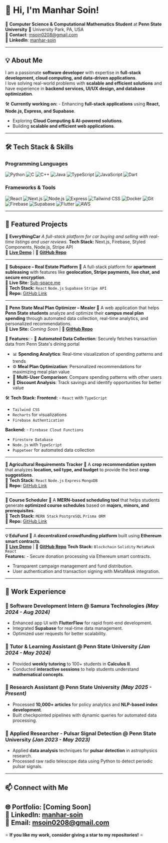 # 👋 Hi, I'm Manhar Soin!

🚀 **Computer Science & Computational Mathematics Student** at **Penn State University** 📍 University Park, PA, USA  
📧 **Contact**: [msoin0208@gmail.com](mailto:msoin0208@gmail.com)  
🔗 **LinkedIn**: [manhar-soin](https://www.linkedin.com/in/manhar-soin/)  

---

## 💡 About Me
I am a passionate **software developer** with expertise in **full-stack development, cloud computing, and data-driven applications**.  
I love solving real-world problems with **scalable and efficient solutions** and have experience in **backend services, UI/UX design, and database optimization**.  

🛠️ **Currently working on:** - Enhancing **full-stack applications** using **React, Node.js, Express, and Supabase**.  
- Exploring **Cloud Computing & AI-powered solutions**.  
- Building **scalable and efficient web applications**.  

---

## 🛠 Tech Stack & Skills

### **Programming Languages**
![Python](https://img.shields.io/badge/Python-3776AB?style=for-the-badge&logo=python&logoColor=white)
![C](https://img.shields.io/badge/C-00599C?style=for-the-badge&logo=c&logoColor=white)
![C++](https://img.shields.io/badge/C++-00599C?style=for-the-badge&logo=c%2B%2B&logoColor=white)
![Java](https://img.shields.io/badge/Java-007396?style=for-the-badge&logo=java&logoColor=white)
![TypeScript](https://img.shields.io/badge/TypeScript-007ACC?style=for-the-badge&logo=typescript&logoColor=white)
![JavaScript](https://img.shields.io/badge/JavaScript-F7DF1E?style=for-the-badge&logo=javascript&logoColor=black)
![Dart](https://img.shields.io/badge/Dart-0175C2?style=for-the-badge&logo=dart&logoColor=white)

### **Frameworks & Tools**
![React](https://img.shields.io/badge/React-20232A?style=for-the-badge&logo=react&logoColor=61DAFB)
![Next.js](https://img.shields.io/badge/Next.js-000000?style=for-the-badge&logo=nextdotjs&logoColor=white)
![Node.js](https://img.shields.io/badge/Node.js-339933?style=for-the-badge&logo=nodedotjs&logoColor=white)
![Express](https://img.shields.io/badge/Express.js-404D59?style=for-the-badge)
![Tailwind CSS](https://img.shields.io/badge/Tailwind_CSS-38B2AC?style=for-the-badge&logo=tailwind-css&logoColor=white)
![Docker](https://img.shields.io/badge/Docker-2496ED?style=for-the-badge&logo=docker&logoColor=white)
![Git](https://img.shields.io/badge/Git-F05032?style=for-the-badge&logo=git&logoColor=white)
![Firebase](https://img.shields.io/badge/Firebase-FFCA28?style=for-the-badge&logo=firebase&logoColor=black)
![Supabase](https://img.shields.io/badge/Supabase-3ECF8E?style=for-the-badge&logo=supabase&logoColor=white)
![Flutter](https://img.shields.io/badge/Flutter-02569B?style=for-the-badge&logo=flutter&logoColor=white)
![AWS](https://img.shields.io/badge/AWS-232F3E?style=for-the-badge&logo=amazon-aws&logoColor=white)

---

## 🌟 Featured Projects

🚗 **EverythingCar** *A full-stack platform for car buying and selling with real-time listings and user reviews.* **Tech Stack:** Next.js, Firebase, Styled Components, Node.js, Stripe API  
🔗 **[Live Demo](https://everythingcar.vercel.app/)** | 📂 **[GitHub Repo](https://github.com/manharsoin/EverythingCar)**

---

🏡 **Subspace – Real Estate Platform** 📌 A full-stack platform for **apartment subleasing** with features like **geolocation, Stripe payments, live chat, and secure encryption**.  
🔗 **Live Site:** [Sub-space.me](https://Sub-space.me)  
🔗 **Tech Stack:** `React` `Node.js` `Supabase` `Stripe API`  
📂 **Repo:** [GitHub Link](https://github.com/mantavya0807/homeharmony-platform)

---

🥗 **Penn State Meal Plan Optimizer – Mealer** 📌 A web application that helps **Penn State students** analyze and optimize their **campus meal plan spending** through automated data collection, real-time analytics, and personalized recommendations.  
🔗 **Live Site:** *Coming Soon* | 📂 **[GitHub Repo](https://github.com/mantavya0807/Mealer)**

🧩 **Features:** - 🔄 **Automated Data Collection**: Securely fetches transaction data from Penn State's dining portal  
- 📊 **Spending Analytics**: Real-time visualization of spending patterns and trends  
- ⚙️ **Meal Plan Optimization**: Personalized recommendations for maximizing meal plan value  
- 👥 **Multi-User Comparison**: Compare spending patterns with other users  
- 💸 **Discount Analysis**: Track savings and identify opportunities for better value  

🛠️ **Tech Stack:** **Frontend:** - `React` with `TypeScript`  
- `Tailwind CSS`  
- `Recharts` for visualizations  
- `Firebase Authentication`  

**Backend:** - `Firebase Cloud Functions`  
- `Firestore Database`  
- `Node.js` with `TypeScript`  
- `Puppeteer` for automated data collection  

---

**🌱 Agricultural Requirements Tracker** 📌 A **crop recommendation system** that analyzes **location, soil type, and budget** to provide the best **crop suggestions**.  
🔗 **Tech Stack:** `React` `Node.js` `Express` `MongoDB`  
📂 **Repo:** [GitHub Link](https://github.com/mantavya0807/demo)

---

**📅 Course Scheduler** 📌 A **MERN-based scheduling tool** that helps students generate **optimized course schedules** based on **majors, minors, and prerequisites**.  
🔗 **Tech Stack:** `MERN Stack` `PostgreSQL` `Prisma ORM`  
📂 **Repo:** [GitHub Link](https://github.com/mantavya0807/CourseCrafter)

---

**💡 EduFund** 📌 A **decentralized crowdfunding platform** built using **Ethereum smart contracts**.  
🔗 **[Live Demo](https://edu-fund-bay.vercel.app/)** | 📂 **[GitHub Repo](https://github.com/manharsoin/edufund)** **Tech Stack:** `Blockchain` `Solidity` `MetaMask` `React`  
**Features:** - Secure donation processing via Ethereum smart contracts.  
- Transparent campaign management and fund distribution.  
- User authentication and transaction signing with MetaMask integration.  

---

## 🚀 Work Experience

### 📌 **Software Development Intern** @ **Samura Technologies** *(May 2024 - Aug 2024)*
- Enhanced app UI with **FlutterFlow** for rapid front-end development.
- Integrated **Supabase** for real-time data management.
- Optimized user requests for better scalability.

### 📌 **Tutor & Learning Assistant** @ **Penn State University** *(Jan 2024 - May 2024)*
- Provided **weekly tutoring** to 100+ students in **Calculus II**.
- Conducted **interactive sessions** to help students understand **mathematical concepts**.

### 📌 **Research Assistant** @ **Penn State University** *(May 2025 - Present)*
- Processed **10,000+ articles** for policy analytics and **NLP-based index development**.
- Built checkpointed pipelines with dynamic queries for automated data processing.

### 📌 **Applied Researcher - Pulsar Signal Detection** @ **Penn State University** *(Jan 2023 - May 2023)*
- Applied **data analysis** techniques for **pulsar detection** in astrophysics research.
- Processed raw radio telescope data using Python to detect periodic pulsar signals.

---

## 📫 Connect with Me
🌐 **Portfolio:** [Coming Soon]  
💼 **LinkedIn:** [manhar-soin](https://www.linkedin.com/in/manhar-soin/)  
📧 **Email:** [msoin0208@gmail.com](mailto:msoin0208@gmail.com)  
---

⭐ **If you like my work, consider giving a star to my repositories!** ⭐
